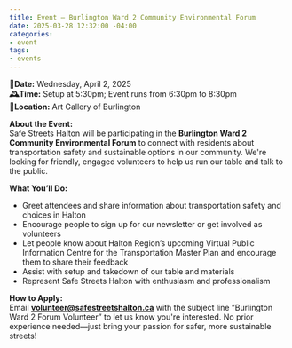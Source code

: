 ```yaml
---
title: Event – Burlington Ward 2 Community Environmental Forum
date: 2025-03-28 12:32:00 -04:00
categories:
- event
tags:
- events
---
```


**📅Date:** Wednesday, April 2, 2025\
**🕰️Time:** Setup at 5:30pm; Event runs from 6:30pm to 8:30pm\
**📍Location:** Art Gallery of Burlington

**About the Event:**  
Safe Streets Halton will be participating in the **Burlington Ward 2 Community Environmental Forum** to connect with residents about transportation safety and sustainable options in our community. We're looking for friendly, engaged volunteers to help us run our table and talk to the public.

**What You’ll Do:**  
- Greet attendees and share information about transportation safety and choices in Halton
- Encourage people to sign up for our newsletter or get involved as volunteers
- Let people know about Halton Region’s upcoming Virtual Public Information Centre for the Transportation Master Plan and encourage them to share their feedback
- Assist with setup and takedown of our table and materials
- Represent Safe Streets Halton with enthusiasm and professionalism

**How to Apply:**  
Email **[volunteer@safestreetshalton.ca](mailto:volunteer@safestreetshalton.ca?subject=Burlington%20Ward%202%20Forum%20Volunteer)** with the subject line “Burlington Ward 2 Forum Volunteer” to let us know you're interested. No prior experience needed—just bring your passion for safer, more sustainable streets!

